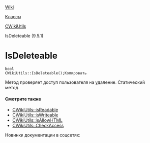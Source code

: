 [Wiki](/api_help/wiki/index.php)

[Классы](/api_help/wiki/classes/index.php)

[CWikiUtils](/api_help/wiki/classes/cwikiutils/index.php)

IsDeleteable (9.5.1)

IsDeleteable
============

```
bool
CWikiUtils::IsDeleteable();Копировать
```

Метод проверяет доступ пользователя на удаление. Статический метод.

#### Смотрите также

* [CWikiUtils::isReadable](/api_help/wiki/classes/cwikiutils/IsReadable.php)
* [CWikiUtils::isWriteable](/api_help/wiki/classes/cwikiutils/IsWriteable.php)
* [CWikiUtils::isAllowHTML](/api_help/wiki/classes/cwikiutils/IsAllowHTML.php)
* [CWikiUtils::CheckAccess](/api_help/wiki/classes/cwikiutils/CheckAccess.php)

Новинки документации в соцсетях: